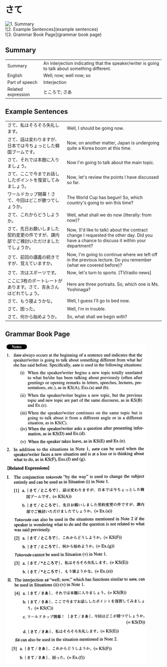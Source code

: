 # さて

![1. Summary](summary)<br>
![2. Example Sentences](example sentences)<br>
![3. Grammar Book Page](grammar book page)<br>


## Summary

<table><tr>   <td>Summary</td>   <td>An interjection indicating that the speaker/writer is going to talk about something different.</td></tr><tr>   <td>English</td>   <td>Well; now; well now; so</td></tr><tr>   <td>Part of speech</td>   <td>Interjection</td></tr><tr>   <td>Related expression</td>   <td>ところで; さあ</td></tr></table>

## Example Sentences

<table><tr>   <td>さて、私はそろそろ失礼します。</td>   <td>Well, I should be going now.</td></tr><tr>   <td>さて、話は変わりますが、日本では今ちょっとした韓国ブームです。</td>   <td>Now, on another matter, Japan is undergoing quite a Korea boom at this time.</td></tr><tr>   <td>さて、それでは本題に入りましょう。</td>   <td>Now I'm going to talk about the main topic.</td></tr><tr>   <td>さて、ここで今までお話ししたポイントを復習してみましょう。</td>   <td>Now, let's review the points I have discussed so far.</td></tr><tr>   <td>ワールドカップ開幕！さて、今回はどこが勝つでしょうか。</td>   <td>The World Cup has begun! So, which country's going to win this time?</td></tr><tr>   <td>さて、これからどうしようか。</td>   <td>Well, what shall we do now (literally: from now)?</td></tr><tr>   <td>さて、先日お願いしました契約変更の件ですが、課内部でご検討いただけましたでしょうか。</td>   <td>Now, (I'd like to talk) about the contract change I requested the other day. Did you have a chance to discuss it within your department?</td></tr><tr>   <td>さて、前回の講義の続きですが、覚えていますか。</td>   <td>Now, I'm going to continue where we left off in the previous lecture. Do you remember (what we covered before)?</td></tr><tr>   <td>さて、次はスポーツです。</td>   <td>Now, let's turn to sports. [TV/radio news]</td></tr><tr>   <td>ここに3枚のポートレートがあります。さて、吉永さんはどれでしょう。</td>   <td>Here are three portraits. So, which one is Ms. Yoshinaga?</td></tr><tr>   <td>さて、もう寝ようかな。</td>   <td>Well, I guess I'll go to bed now.</td></tr><tr>   <td>さて、困った。</td>   <td>Well, I'm in trouble.</td></tr><tr>   <td>さて、何から始めようか。</td>   <td>So, what shall we begin with?</td></tr></table>

## Grammar Book Page

![](../img/Advancedさて.png)

